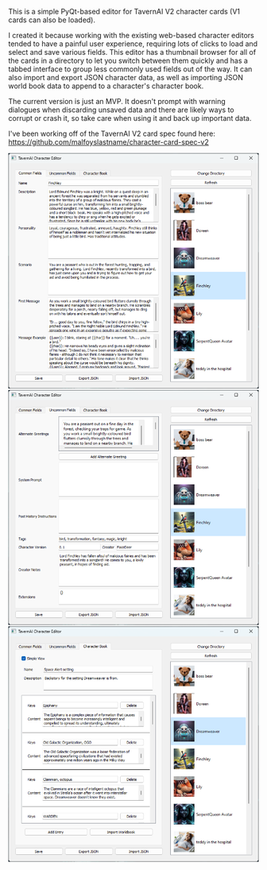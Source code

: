 This is a simple PyQt-based editor for TavernAI V2 character cards (V1 cards can also be loaded).

I created it because working with the existing web-based character editors tended to have a painful user experience, requiring lots of clicks to load and select and save various fields. This editor has a thumbnail browser for all of the cards in a directory to let you switch between them quickly and has a tabbed interface to group less commonly used fields out of the way. It can also import and export JSON character data, as well as importing JSON world book data to append to a character's character book.

The current version is just an MVP. It doesn't prompt with warning dialogues when discarding unsaved data and there are likely ways to corrupt or crash it, so take care when using it and back up important data.

I've been working off of the TavernAI V2 card spec found here: https://github.com/malfoyslastname/character-card-spec-v2

![Screenshot of the UI showing common character parameters](Screenshot_1.png "Common parameters")
![Screenshot of the UI showing uncommon character parameters](Screenshot_2.png "Uncommon parameters")
![Screenshot of the UI showing the simple view of character book data](Screenshot_3.png "Simple character book parameters")